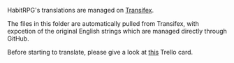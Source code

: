 HabitRPG's translations are managed on [Transifex](https://www.transifex.com/projects/p/habitrpg/).

The files in this folder are automatically pulled from Transifex, with expcetion of 
the original English strings which are managed directly through GitHub. 

Before starting to translate, please give a look at [this](https://trello.com/c/SvTsLdRF/12-translations) Trello card.